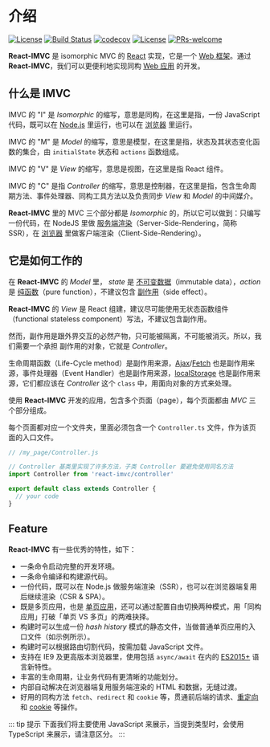 # 介绍

[![License](https://img.shields.io/npm/v/react-imvc.svg)](https://www.npmjs.com/package/react-imvc)
[![Build Status](https://travis-ci.org/tqma113/react-imvc.svg?branch=master)](https://travis-ci.org/Lucifier129/react-imvc)
[![codecov](https://img.shields.io/codecov/c/gh/tqma113/react-imvc)](https://codecov.io/gh/tqma113/react-imvc)
[![License](https://img.shields.io/badge/License-MIT-brightgreen.svg)](https://www.npmjs.com/package/react-imvc)
[![PRs-welcome](https://img.shields.io/badge/PRs-welcome-brightgreen.svg)](https://github.com/Lucifier129/react-imvc/pull/new/master)

**React-IMVC** 是 isomorphic MVC 的 [React](https://reactjs.org/) 实现，它是一个 [Web 框架](https://en.wikipedia.org/wiki/Web_framework)。通过 **React-IMVC**，我们可以更便利地实现同构 [Web 应用](https://en.wikipedia.org/wiki/Web_application) 的开发。

## 什么是 IMVC

IMVC 的 "I" 是 *Isomorphic* 的缩写，意思是同构，在这里是指，一份 JavaScript 代码，既可以在 [Node.js](https://nodejs.org/zh-cn/) 里运行，也可以在 [浏览器](https://zh.wikipedia.org/zh/%E7%BD%91%E9%A1%B5%E6%B5%8F%E8%A7%88%E5%99%A8) 里运行。

IMVC 的 "M" 是 *Model* 的缩写，意思是模型，在这里是指，状态及其状态变化函数的集合，由 `initialState` 状态和 `actions` 函数组成。

IMVC 的 "V" 是 *View* 的缩写，意思是视图，在这里是指 React 组件。

IMVC 的 "C" 是指 *Controller* 的缩写，意思是控制器，在这里是指，包含生命周期方法、事件处理器、同构工具方法以及负责同步 *View* 和 *Model* 的中间媒介。

**React-IMVC** 里的 MVC 三个部分都是 *Isomorphic* 的，所以它可以做到：只编写一份代码，在 NodeJS 里做 [服务端渲染](https://zh.wikipedia.org/wiki/%E6%9C%8D%E5%8A%A1%E5%99%A8%E7%AB%AF%E6%B8%B2%E6%9F%93)（Server-Side-Rendering，简称 SSR），在 [浏览器](https://zh.wikipedia.org/zh/%E7%BD%91%E9%A1%B5%E6%B5%8F%E8%A7%88%E5%99%A8) 里做客户端渲染（Client-Side-Rendering）。

## 它是如何工作的

在 **React-IMVC** 的 *Model* 里， *state* 是 [不可变数据](https://redux.js.org/faq/immutable-data/)（immutable data），*action* 是 [纯函数](https://en.wikipedia.org/wiki/Pure_function)（pure function），不建议包含 [副作用](https://en.wikipedia.org/wiki/Side_effect)（side effect）。

**React-IMVC** 的 *View* 是 React 组建，建议尽可能使用无状态函数组件（functional stateless component）写法，不建议包含副作用。

然而，副作用是跟外界交互的必然产物，只可能被隔离，不可能被消灭。所以，我们需要一个承担 副作用的对象，它就是 *Controller*。

生命周期函数（Life-Cycle method）是副作用来源，[Ajax](https://zh.wikipedia.org/wiki/AJAX)/[Fetch](https://developer.mozilla.org/zh-CN/docs/Web/API/Fetch_API/Using_Fetch) 也是副作用来源，事件处理器（Event Handler）也是副作用来源，[localStorage](https://developer.mozilla.org/zh-CN/docs/Web/API/Window/localStorage) 也是副作用来源，它们都应该在 *Controller* 这个 `class` 中，用面向对象的方式来处理。

使用 **React-IMVC** 开发的应用，包含多个页面（page），每个页面都由 *MVC* 三个部分组成。

每个页面都对应一个文件夹，里面必须包含一个 `Controller.ts` 文件，作为该页面的入口文件。

```javascript
// /my_page/Controller.js

// Controller 基类里实现了许多方法，子类 Controller 要避免使用同名方法
import Controller from 'react-imvc/controller'

export default class extends Controller {
  // your code
}
```

## Feature

**React-IMVC** 有一些优秀的特性，如下：

- 一条命令启动完整的开发环境。
- 一条命令编译和构建源代码。
- 一份代码，既可以在 Node.js 做服务端渲染（SSR），也可以在浏览器端复用后继续渲染（CSR & SPA）。
- 既是多页应用，也是 [单页应用](https://zh.wikipedia.org/wiki/%E5%8D%95%E9%A1%B5%E5%BA%94%E7%94%A8)，还可以通过配置自由切换两种模式，用「同构应用」打破「单页 VS 多页」的两难抉择。
- 构建时可以生成一份 *hash history* 模式的静态文件，当做普通单页应用的入口文件（如示例所示）。
- 构建时可以根据路由切割代码，按需加载 JavaScript 文件。
- 支持在 IE9 及更高版本浏览器里，使用包括 `async/await` 在内的 [ES2015+](http://www.ecma-international.org/ecma-262/6.0/) 语言新特性。
- 丰富的生命周期，让业务代码有更清晰的功能划分。
- 内部自动解决在浏览器端复用服务端渲染的 HTML 和数据，无缝过渡。
- 好用的同构方法 `fetch`、`redirect` 和 `cookie` 等，贯通前后端的请求、[重定向](https://en.wikipedia.org/wiki/Wikipedia:Redirect) 和 [cookie](https://zh.wikipedia.org/zh-hans/Cookie) 等操作。

::: tip 提示
下面我们将主要使用 JavaScript 来展示，当提到类型时，会使用 TypeScript 来展示，请注意区分。
:::
